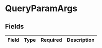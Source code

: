 # QueryParamArgs


## Fields

| Field       | Type        | Required    | Description |
| ----------- | ----------- | ----------- | ----------- |